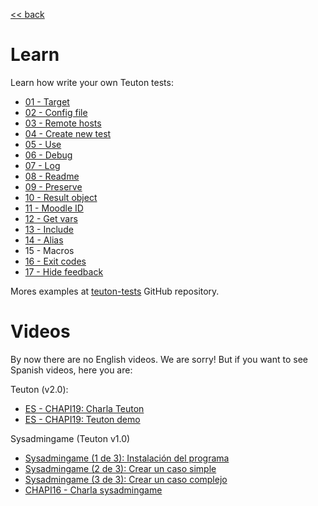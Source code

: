 
[<< back](../../README.md)

# Learn

Learn how write your own Teuton tests:

- [01 - Target](01-target.md)
- [02 - Config file](02-config.md)
- [03 - Remote hosts](03-remote_hosts.md)
- [04 - Create new test](04-new_test.md)
- [05 - Use](05-use.md)
- [06 - Debug](06-debug.md)
- [07 - Log](07-log.md)
- [08 - Readme](08-readme.md)
- [09 - Preserve](09-preserve.md)
- [10 - Result object](10-result.md)
- [11 - Moodle ID](11-moodle_id.md)
- [12 - Get vars](12-get_vars.md)
- [13 - Include](13-include.md)
- [14 - Alias](14-alias.md)
- 15 - Macros
- [16 - Exit codes](16-exit_codes.md)
- [17 - Hide feedback](17-hide-feedback.md)

Mores examples at [teuton-tests](https://github.com/dvarrui/teuton-tests) GitHub repository.

# Videos

By now there are no English videos. We are sorry!
But if you want to see Spanish videos, here you are:

Teuton (v2.0):
* [ES - CHAPI19: Charla Teuton](https://youtu.be/KFWQDfNAFxI?t=12221)
* [ES - CHAPI19: Teuton demo](https://github.com/dvarrui/proyectos-de-ejemplo/tree/master/charlas/teuton)

Sysadmingame (Teuton v1.0)
* [Sysadmingame (1 de 3): Instalación del programa](https://youtu.be/dnyMq9_KDco)
* [Sysadmingame (2 de 3): Crear un caso simple](https://youtu.be/0e2g5Izvc6c)
* [Sysadmingame (3 de 3): Crear un caso complejo](https://youtu.be/ebEK6OXH8kQ)
* [CHAPI16 - Charla sysadmingame](https://youtu.be/cNJaB5xzHHQ)
